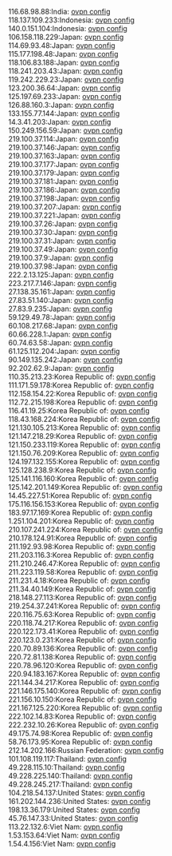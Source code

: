 116.68.98.88:India: [ovpn config](vpn/116_68_98_88.ovpn)  
118.137.109.233:Indonesia: [ovpn config](vpn/118_137_109_233.ovpn)  
140.0.151.104:Indonesia: [ovpn config](vpn/140_0_151_104.ovpn)  
106.158.118.229:Japan: [ovpn config](vpn/106_158_118_229.ovpn)  
114.69.93.48:Japan: [ovpn config](vpn/114_69_93_48.ovpn)  
115.177.198.48:Japan: [ovpn config](vpn/115_177_198_48.ovpn)  
118.106.83.188:Japan: [ovpn config](vpn/118_106_83_188.ovpn)  
118.241.203.43:Japan: [ovpn config](vpn/118_241_203_43.ovpn)  
119.242.229.23:Japan: [ovpn config](vpn/119_242_229_23.ovpn)  
123.200.36.64:Japan: [ovpn config](vpn/123_200_36_64.ovpn)  
125.197.69.233:Japan: [ovpn config](vpn/125_197_69_233.ovpn)  
126.88.160.3:Japan: [ovpn config](vpn/126_88_160_3.ovpn)  
133.155.77.144:Japan: [ovpn config](vpn/133_155_77_144.ovpn)  
14.3.41.203:Japan: [ovpn config](vpn/14_3_41_203.ovpn)  
150.249.156.59:Japan: [ovpn config](vpn/150_249_156_59.ovpn)  
219.100.37.114:Japan: [ovpn config](vpn/219_100_37_114.ovpn)  
219.100.37.146:Japan: [ovpn config](vpn/219_100_37_146.ovpn)  
219.100.37.163:Japan: [ovpn config](vpn/219_100_37_163.ovpn)  
219.100.37.177:Japan: [ovpn config](vpn/219_100_37_177.ovpn)  
219.100.37.179:Japan: [ovpn config](vpn/219_100_37_179.ovpn)  
219.100.37.181:Japan: [ovpn config](vpn/219_100_37_181.ovpn)  
219.100.37.186:Japan: [ovpn config](vpn/219_100_37_186.ovpn)  
219.100.37.198:Japan: [ovpn config](vpn/219_100_37_198.ovpn)  
219.100.37.207:Japan: [ovpn config](vpn/219_100_37_207.ovpn)  
219.100.37.221:Japan: [ovpn config](vpn/219_100_37_221.ovpn)  
219.100.37.26:Japan: [ovpn config](vpn/219_100_37_26.ovpn)  
219.100.37.30:Japan: [ovpn config](vpn/219_100_37_30.ovpn)  
219.100.37.31:Japan: [ovpn config](vpn/219_100_37_31.ovpn)  
219.100.37.49:Japan: [ovpn config](vpn/219_100_37_49.ovpn)  
219.100.37.9:Japan: [ovpn config](vpn/219_100_37_9.ovpn)  
219.100.37.98:Japan: [ovpn config](vpn/219_100_37_98.ovpn)  
222.2.13.125:Japan: [ovpn config](vpn/222_2_13_125.ovpn)  
223.217.7.146:Japan: [ovpn config](vpn/223_217_7_146.ovpn)  
27.138.35.161:Japan: [ovpn config](vpn/27_138_35_161.ovpn)  
27.83.51.140:Japan: [ovpn config](vpn/27_83_51_140.ovpn)  
27.83.9.235:Japan: [ovpn config](vpn/27_83_9_235.ovpn)  
59.129.49.78:Japan: [ovpn config](vpn/59_129_49_78.ovpn)  
60.108.217.68:Japan: [ovpn config](vpn/60_108_217_68.ovpn)  
60.66.228.1:Japan: [ovpn config](vpn/60_66_228_1.ovpn)  
60.74.63.58:Japan: [ovpn config](vpn/60_74_63_58.ovpn)  
61.125.112.204:Japan: [ovpn config](vpn/61_125_112_204.ovpn)  
90.149.135.242:Japan: [ovpn config](vpn/90_149_135_242.ovpn)  
92.202.62.9:Japan: [ovpn config](vpn/92_202_62_9.ovpn)  
110.35.213.23:Korea Republic of: [ovpn config](vpn/110_35_213_23.ovpn)  
111.171.59.178:Korea Republic of: [ovpn config](vpn/111_171_59_178.ovpn)  
112.158.154.22:Korea Republic of: [ovpn config](vpn/112_158_154_22.ovpn)  
112.72.215.198:Korea Republic of: [ovpn config](vpn/112_72_215_198.ovpn)  
116.41.19.25:Korea Republic of: [ovpn config](vpn/116_41_19_25.ovpn)  
118.43.168.224:Korea Republic of: [ovpn config](vpn/118_43_168_224.ovpn)  
121.130.105.213:Korea Republic of: [ovpn config](vpn/121_130_105_213.ovpn)  
121.147.218.29:Korea Republic of: [ovpn config](vpn/121_147_218_29.ovpn)  
121.150.233.119:Korea Republic of: [ovpn config](vpn/121_150_233_119.ovpn)  
121.150.76.209:Korea Republic of: [ovpn config](vpn/121_150_76_209.ovpn)  
124.197.132.155:Korea Republic of: [ovpn config](vpn/124_197_132_155.ovpn)  
125.128.238.9:Korea Republic of: [ovpn config](vpn/125_128_238_9.ovpn)  
125.141.116.160:Korea Republic of: [ovpn config](vpn/125_141_116_160.ovpn)  
125.142.201.149:Korea Republic of: [ovpn config](vpn/125_142_201_149.ovpn)  
14.45.227.51:Korea Republic of: [ovpn config](vpn/14_45_227_51.ovpn)  
175.116.156.153:Korea Republic of: [ovpn config](vpn/175_116_156_153.ovpn)  
183.97.17.169:Korea Republic of: [ovpn config](vpn/183_97_17_169.ovpn)  
1.251.104.201:Korea Republic of: [ovpn config](vpn/1_251_104_201.ovpn)  
210.107.241.224:Korea Republic of: [ovpn config](vpn/210_107_241_224.ovpn)  
210.178.124.91:Korea Republic of: [ovpn config](vpn/210_178_124_91.ovpn)  
211.192.93.98:Korea Republic of: [ovpn config](vpn/211_192_93_98.ovpn)  
211.203.116.3:Korea Republic of: [ovpn config](vpn/211_203_116_3.ovpn)  
211.210.246.47:Korea Republic of: [ovpn config](vpn/211_210_246_47.ovpn)  
211.223.119.58:Korea Republic of: [ovpn config](vpn/211_223_119_58.ovpn)  
211.231.4.18:Korea Republic of: [ovpn config](vpn/211_231_4_18.ovpn)  
211.34.40.149:Korea Republic of: [ovpn config](vpn/211_34_40_149.ovpn)  
218.148.27.113:Korea Republic of: [ovpn config](vpn/218_148_27_113.ovpn)  
219.254.37.241:Korea Republic of: [ovpn config](vpn/219_254_37_241.ovpn)  
220.116.75.63:Korea Republic of: [ovpn config](vpn/220_116_75_63.ovpn)  
220.118.74.217:Korea Republic of: [ovpn config](vpn/220_118_74_217.ovpn)  
220.122.173.41:Korea Republic of: [ovpn config](vpn/220_122_173_41.ovpn)  
220.123.0.231:Korea Republic of: [ovpn config](vpn/220_123_0_231.ovpn)  
220.70.89.136:Korea Republic of: [ovpn config](vpn/220_70_89_136.ovpn)  
220.72.81.138:Korea Republic of: [ovpn config](vpn/220_72_81_138.ovpn)  
220.78.96.120:Korea Republic of: [ovpn config](vpn/220_78_96_120.ovpn)  
220.94.183.167:Korea Republic of: [ovpn config](vpn/220_94_183_167.ovpn)  
221.144.34.217:Korea Republic of: [ovpn config](vpn/221_144_34_217.ovpn)  
221.146.175.140:Korea Republic of: [ovpn config](vpn/221_146_175_140.ovpn)  
221.156.10.150:Korea Republic of: [ovpn config](vpn/221_156_10_150.ovpn)  
221.167.125.220:Korea Republic of: [ovpn config](vpn/221_167_125_220.ovpn)  
222.102.14.83:Korea Republic of: [ovpn config](vpn/222_102_14_83.ovpn)  
222.232.10.26:Korea Republic of: [ovpn config](vpn/222_232_10_26.ovpn)  
49.175.74.98:Korea Republic of: [ovpn config](vpn/49_175_74_98.ovpn)  
58.76.173.95:Korea Republic of: [ovpn config](vpn/58_76_173_95.ovpn)  
212.14.202.166:Russian Federation: [ovpn config](vpn/212_14_202_166.ovpn)  
101.108.119.117:Thailand: [ovpn config](vpn/101_108_119_117.ovpn)  
49.228.115.10:Thailand: [ovpn config](vpn/49_228_115_10.ovpn)  
49.228.225.140:Thailand: [ovpn config](vpn/49_228_225_140.ovpn)  
49.228.245.217:Thailand: [ovpn config](vpn/49_228_245_217.ovpn)  
104.218.54.137:United States: [ovpn config](vpn/104_218_54_137.ovpn)  
161.202.144.236:United States: [ovpn config](vpn/161_202_144_236.ovpn)  
198.13.36.179:United States: [ovpn config](vpn/198_13_36_179.ovpn)  
45.76.147.33:United States: [ovpn config](vpn/45_76_147_33.ovpn)  
113.22.132.6:Viet Nam: [ovpn config](vpn/113_22_132_6.ovpn)  
1.53.153.64:Viet Nam: [ovpn config](vpn/1_53_153_64.ovpn)  
1.54.4.156:Viet Nam: [ovpn config](vpn/1_54_4_156.ovpn)  
